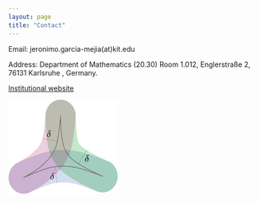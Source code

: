 ```yaml
---
layout: page
title: "Contact"
---
```


Email: jeronimo.garcia-mejia(at)kit.edu

Address: Department of Mathematics (20.30) Room 1.012, Englerstraße 2, 76131 Karlsruhe , Germany.

[Institutional website]( https://www.math.kit.edu/iag2/~garcia/en)

<img src="/Thin.png" width="220" height="190"> 
